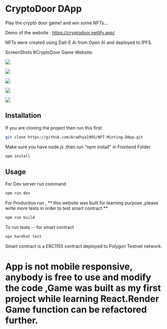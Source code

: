 # CryptoDoor DApp

Play the crypto door game! and win some NFTs...

Demo of the website : https://cryptodoor.netlify.app/

NFTs were created using Dall-E Ai from Open AI and deployed to IPFS.

ScreenShots   #CryptoDoor Game Website:

![]('./CryptoDoorDapp/src/assets/screenshots/screenshot2.png')

![]('./CryptoDoorDapp/src/assets/screenshots/screenshot3.png')

![]('./CryptoDoorDapp/src/assets/screenshots/screenshot4.png')

![]('./CryptoDoorDapp/src/assets/screenshots/mint.png')

![]('./CryptoDoorDapp/src/assets/screenshots/AfterMint.PNG')

## Installation

If you are cloning the project then run this first

```sh
git clone https://github.com/Aradhya1905/NFT-Minting-DApp.git
```
Make sure you have node.js ,then run "npm install" in Frontend Folder

```sh
npm install
```

## Usage

For Dev server run command

```sh
npm run dev
```
For Production run , ** this website was built for learning purpose ,please write more tests in order to test smart contract **

```sh
npm run build
```

To run tests -- for smart contract
```sh
npx hardhat test
``` 
Smart contract is a ERC1155 contract deployed to Polygon Testnet network.

# App is not mobile responsive, anybody is free to use and modify the code ,Game was built as my first project while learning React.Render Game function can be refactored further.
